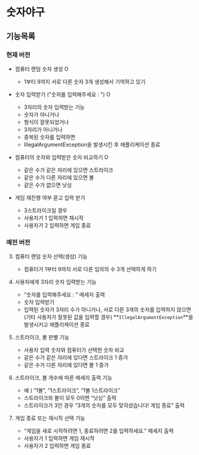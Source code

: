 # 숫자야구
## 기능목록
### 현재 버전
- 컴퓨터 랜덤 숫자 생성 O
   - 1부터 9까지 서로 다른 숫자 3개 생성해서 기억하고 있기

- 숫자 입력받기 ("숫자를 입력해주세요 : ") O 
  - 3자리의 숫자 입력받는 기능 
  - 숫자가 아니거나
  - 형식이 잘못되었거나
  - 3자리가 아니거나
  - 중복된 숫자를 입력하면 
  - IllegalArgumentException을 발생시킨 후 애플리케이션 종료
  
- 컴퓨터의 숫자와 입력받은 숫자 비교하기 O
  - 같은 수가 같은 자리에 있으면 스트라이크 
  - 같은 수가 다른 자리에 있으면 볼
  - 같은 수가 없으면 낫싱 
  
- 게임 재진행 여부 묻고 입력 받기 
  - 3스트라이크일 경우
  - 사용자가 1 입력하면 재시작
  - 사용자가 2 입력하면 게임 종료 



### 예전 버전 
3. 컴퓨터 랜덤 숫자 선택(생성) 기능
    - 컴퓨터가 1부터 9까지 서로 다른 임의의 수 3개 선택하게 하기

1. 사용자에게 3자리 숫자 입력받는 기능
    - “숫자를 입력해주세요 : ” 메세지 출력
    - 숫자 입력받기
    - 입력된 숫자가 3자리 수가 아니거나, 서로 다른 3개의 숫자를 입력하지 않으면 (기타 사용자가 잘못된 값을 입력할 경우) **`IllegalArgumentException`**을 발생시키고 애플리케이션 종료

2. 스트라이크, 볼 판별 기능
    - 사용자 입력 숫자와 컴퓨터가 선택한 숫자 비교
    - 같은 수가 같은 자리에 있다면 스트라이크 1 증가
    - 같은 수가 다른 자리에 있다면 볼 1 증가

1. 스트라이크, 볼 개수에 따른 메세지 출력 기능
    - 예 ) “1볼”, “1스트라이크”, “1볼 1스트라이크”
    - 스트라이크와 볼이 모두 0이면 “낫싱” 출력
    - 스트라이크가 3인 경우 “3개의 숫자를 모두 맞히셨습니다! 게임 종료” 출력

1. 게임 종료 또는 재시작 선택 기능
    - “게임을 새로 시작하려면 1, 종료하려면 2를 입력하세요.” 메세지 출력
    - 사용자가 1 입력하면 게임 재시작
    - 사용자가 2 입력하면 게임 종료